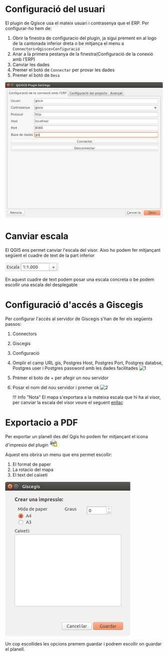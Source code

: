 # Configuració del usuari

El plugin de Qgisce usa el mateix usuari i contrasenya que el ERP.
Per configurar-ho hem de:

1. Obrir la finestra de configuracio del plugin, ja sigui prement en al logo de la cantonada inferior dreta o be mitjança el menu a `Connectors>Qgisce>Configuració`
2. Anar a ĺa primera pestanya de la finestra(Configuració de la conexió amb l'ERP)
3. Canviar les dades
4. Premer el botó de `Connectar` per provar les dades
5. Premer el botó de `Desa`

![1](_static/qgis/config_user_qgisce.png)

# Canviar escala
El QGIS ens permet canviar l'escala del visor. Aixo ho podem fer mitjançant següent el cuadre de text de la part inferior

![1](_static/qgis/scale.png)

En aquest cuadre de text podem posar una escala concreta o be podem escollir una escala del desplegable

# Configuració d'accés a Giscegis
Per configurar l'accés al servidor de Giscegis s'han de fer els següents passos:

1. Connectors
2. Giscegis
3. Configuració
4. Omplir el camp URL gis, Postgres Host, Postgres Port, Postgres databse, Postgres user i Postgres password amb les dades facilitades
    ![1](_static/configuracio.png)
5. Prémer el boto de + per afegir un nou servidor
6. Posar el nom del nou servidor i premer ok
    ![2](_static/dialeg.png)

    !!! Info "Nota"
        El mapa s'exportara a la mateixa escala que hi ha al visor, per canviar la escala del visor veure el seguent [enllaç](#canviar-escala)

# Exportacio a PDF

Per exportar un planell des del Qgis ho podem fer mitjançant el icona d'impresio del plugin
![](_static/qgis/print.png)

Aquest ens obrira un menu que ens permet escollir:

1. El format de paper
2. La rotacio del mapa
3. El text del caixeti

![](_static/qgis/export_menu.png)

Un cop escollides les opcions premem guardar i podrem escollir on guardar el planell.